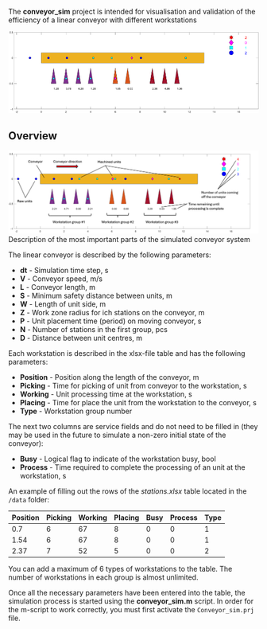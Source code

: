 The **conveyor_sim** project is intended for visualisation and validation 
of the efficiency of a linear conveyor with different workstations

[![Watch the video](/data/example.png)](https://www.youtube.com/watch?v=KF4AeIblpEo)

## Overview

![Simulated conveyor](/data/conveyor_legend.png)
Description of the most important parts of the simulated conveyor system

The linear conveyor is described by the following parameters:
- **dt** - Simulation time step, s
- **V** - Conveyor speed, m/s
- **L** - Conveyor length, m
- **S** - Minimum safety distance between units, m
- **W** - Length of unit side, m 
- **Z** - Work zone radius for ich stations on the conveyor, m
- **P** - Unit placement time (period) on moving conveyor, s
- **N** - Number of stations in the first group, pcs
- **D** - Distance between unit centres, m

Each workstation is described in the xlsx-file table and has the following
parameters:
- **Position** - Position along the length of the conveyor, m
- **Picking** - Time for picking of unit from conveyor to the workstation, s
- **Working** - Unit processing time at the workstation, s
- **Placing** - Time for place the unit from the workstation to the conveyor, s
- **Type** - Workstation group number

The next two columns are service fields and do not need to be filled in
(they may be used in the future to simulate a non-zero initial state of
the conveyor):
- **Busy**    - Logical flag to indicate of the workstation busy, bool
- **Process** - Time required to complete the processing of an unit at the
              workstation, s

An example of filling out the rows of the _stations.xlsx_ table located in
the `/data` folder:

| Position | Picking | Working | Placing | Busy | Process | Type |
| -------- | ------- | ------- | ------- | ---- | ------- | ---- |
|    0.7   |    6    |   67    |    8    |   0  |     0   |   1  |
|    1.54  |    6    |   67    |    8    |   0  |     0   |   1  |
|    2.37  |    7    |   52    |    5    |   0  |     0   |   2  |

You can add a maximum of 6 types of workstations to the table. The number
of workstations in each group is almost unlimited.

Once all the necessary parameters have been entered into the table, the
simulation process is started using the **conveyor_sim.m** script. In order
for the m-script to work correctly, you must first activate the 
`Conveyor_sim.prj` file.